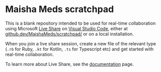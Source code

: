 # Maisha Meds scratchpad

This is a blank repository intended to be used for real-time collaboration using Microsoft [Live Share](https://marketplace.visualstudio.com/items?itemName=MS-vsliveshare.vsliveshare-pack) on [Visual Studio Code](https://code.visualstudio.com/), either at [github.dev/MaishaMeds/scratchpad/](https://github.dev/MaishaMeds/scratchpad/) or on a local installation.

When you join a live share session, create a new file of the relevant type (`.rb` for Ruby, `.kt` for Kotlin, `.ts` for Typescript etc) and get started with real-time collaboration.

To learn more about Live Share, see the [documentation](https://code.visualstudio.com/learn/collaboration/live-share) page.